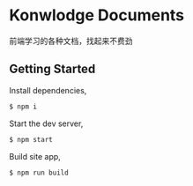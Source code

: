 # Konwlodge Documents

前端学习的各种文档，找起来不费劲
## Getting Started

Install dependencies,

```bash
$ npm i
```

Start the dev server,

```bash
$ npm start
```

Build site app,

```bash
$ npm run build
```
